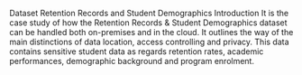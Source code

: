 Dataset Retention Records and Student Demographics
Introduction
It is the case study of how the Retention Records & Student Demographics dataset can be handled both on-premises and in the cloud. It outlines the way of the main distinctions of data location, access controlling and privacy. This data contains sensitive student data as regards retention rates, academic performances, demographic background and program enrolment.
